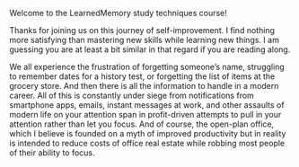 
Welcome to the LearnedMemory study techniques course!

Thanks for joining us on this journey of self-improvement. I find nothing more satisfying than mastering new skills 
while learning new things. I am guessing you are at least a bit similar in that regard if you are reading along.

We all experience the frustration of forgetting someone’s name, struggling to remember dates for a history test, 
or forgetting the list of items at the grocery store. And then there is all the information to handle in a modern 
career. All of this is constantly under siege from notifications from smartphone apps, emails, instant messages at 
work, and other assaults of modern life on your attention span in profit-driven attempts to pull in your attention 
rather than let you focus. And of course, the open-plan office, which I believe is founded on a myth of improved 
productivity but in reality is intended to reduce costs of office real estate while robbing most people of their 
ability to focus.